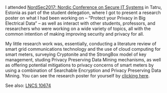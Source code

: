 I attended [NordSec2017: Nordic Conference on Secure IT Systems](https://www.nordsec.org/) in Tatru, Estonia as part of the student delegation, where I got to present a research poster on what I had been working on – “Protect your Privacy in Big Electrical Data” – as well as interact with other students, professors, and researchers who were working on a wide variety of topics, all with the common intention of making improving security and privacy for all.

My little research work was, essentially, conducting a literature review of smart grid communications technology and the use of cloud computing for smart meters, surveying Cryptonite and the StrongBox model of key management, studing Privacy Preserving Data Mining mechanisms, as well as offering potential mitigations to privacy concerns of smart meters by using a combination of Searchable Encryption and Privacy Preserving Data Mining. You can see the research poster for yourself by <a href="https://thatvirdiguy.github.io/files/AmandeepSinghVirdi_NordSec2017poster.pdf" rel="noopener" target="_blank" >clicking here</a>.

See also: [LNCS 10674](https://link.springer.com/book/10.1007/978-3-319-70290-2)
